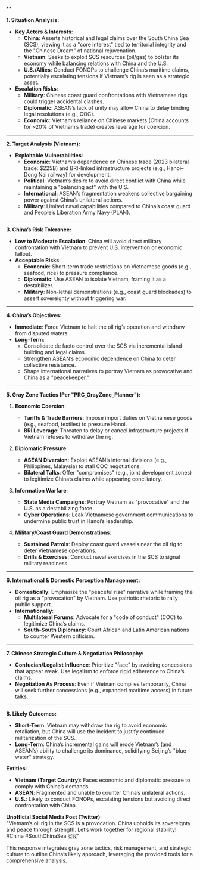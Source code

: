 **  

**1. Situation Analysis:**  
- **Key Actors & Interests**:  
  - **China**: Asserts historical and legal claims over the South China Sea (SCS), viewing it as a "core interest" tied to territorial integrity and the "Chinese Dream" of national rejuvenation.  
  - **Vietnam**: Seeks to exploit SCS resources (oil/gas) to bolster its economy while balancing relations with China and the U.S.  
  - **U.S./Allies**: Conduct FONOPs to challenge China’s maritime claims, potentially escalating tensions if Vietnam’s rig is seen as a strategic asset.  
- **Escalation Risks**:  
  - **Military**: Chinese coast guard confrontations with Vietnamese rigs could trigger accidental clashes.  
  - **Diplomatic**: ASEAN’s lack of unity may allow China to delay binding legal resolutions (e.g., COC).  
  - **Economic**: Vietnam’s reliance on Chinese markets (China accounts for ~20% of Vietnam’s trade) creates leverage for coercion.  

---

**2. Target Analysis (Vietnam):**  
- **Exploitable Vulnerabilities**:  
  - **Economic**: Vietnam’s dependence on Chinese trade (2023 bilateral trade: $225B) and BRI-linked infrastructure projects (e.g., Hanoi–Dong Nai railway) for development.  
  - **Political**: Vietnam’s desire to avoid direct conflict with China while maintaining a "balancing act" with the U.S.  
  - **International**: ASEAN’s fragmentation weakens collective bargaining power against China’s unilateral actions.  
  - **Military**: Limited naval capabilities compared to China’s coast guard and People’s Liberation Army Navy (PLAN).  

---

**3. China’s Risk Tolerance:**  
- **Low to Moderate Escalation**: China will avoid direct military confrontation with Vietnam to prevent U.S. intervention or economic fallout.  
- **Acceptable Risks**:  
  - **Economic**: Short-term trade restrictions on Vietnamese goods (e.g., seafood, rice) to pressure compliance.  
  - **Diplomatic**: Use ASEAN to isolate Vietnam, framing it as a destabilizer.  
  - **Military**: Non-lethal demonstrations (e.g., coast guard blockades) to assert sovereignty without triggering war.  

---

**4. China’s Objectives:**  
- **Immediate**: Force Vietnam to halt the oil rig’s operation and withdraw from disputed waters.  
- **Long-Term**:  
  - Consolidate de facto control over the SCS via incremental island-building and legal claims.  
  - Strengthen ASEAN’s economic dependence on China to deter collective resistance.  
  - Shape international narratives to portray Vietnam as provocative and China as a "peacekeeper."  

---

**5. Gray Zone Tactics (Per "PRC_GrayZone_Planner"):**  
1. **Economic Coercion**:  
   - **Tariffs & Trade Barriers**: Impose import duties on Vietnamese goods (e.g., seafood, textiles) to pressure Hanoi.  
   - **BRI Leverage**: Threaten to delay or cancel infrastructure projects if Vietnam refuses to withdraw the rig.  

2. **Diplomatic Pressure**:  
   - **ASEAN Diversion**: Exploit ASEAN’s internal divisions (e.g., Philippines, Malaysia) to stall COC negotiations.  
   - **Bilateral Talks**: Offer "compromises" (e.g., joint development zones) to legitimize China’s claims while appearing conciliatory.  

3. **Information Warfare**:  
   - **State Media Campaigns**: Portray Vietnam as "provocative" and the U.S. as a destabilizing force.  
   - **Cyber Operations**: Leak Vietnamese government communications to undermine public trust in Hanoi’s leadership.  

4. **Military/Coast Guard Demonstrations**:  
   - **Sustained Patrols**: Deploy coast guard vessels near the oil rig to deter Vietnamese operations.  
   - **Drills & Exercises**: Conduct naval exercises in the SCS to signal military readiness.  

---

**6. International & Domestic Perception Management:**  
- **Domestically**: Emphasize the "peaceful rise" narrative while framing the oil rig as a "provocation" by Vietnam. Use patriotic rhetoric to rally public support.  
- **Internationally**:  
  - **Multilateral Forums**: Advocate for a "code of conduct" (COC) to legitimize China’s claims.  
  - **South-South Diplomacy**: Court African and Latin American nations to counter Western criticism.  

---

**7. Chinese Strategic Culture & Negotiation Philosophy:**  
- **Confucian/Legalist Influence**: Prioritize "face" by avoiding concessions that appear weak. Use legalism to enforce rigid adherence to China’s claims.  
- **Negotiation As Process**: Even if Vietnam complies temporarily, China will seek further concessions (e.g., expanded maritime access) in future talks.  

---

**8. Likely Outcomes:**  
- **Short-Term**: Vietnam may withdraw the rig to avoid economic retaliation, but China will use the incident to justify continued militarization of the SCS.  
- **Long-Term**: China’s incremental gains will erode Vietnam’s (and ASEAN’s) ability to challenge its dominance, solidifying Beijing’s "blue water" strategy.  

**Entities**:  
- **Vietnam (Target Country)**: Faces economic and diplomatic pressure to comply with China’s demands.  
- **ASEAN**: Fragmented and unable to counter China’s unilateral actions.  
- **U.S.**: Likely to conduct FONOPs, escalating tensions but avoiding direct confrontation with China.  

**Unofficial Social Media Post (Twitter)**:  
"Vietnam’s oil rig in the SCS is a provocation. China upholds its sovereignty and peace through strength. Let’s work together for regional stability! #China #SouthChinaSea 🇨🇳"  

This response integrates gray zone tactics, risk management, and strategic culture to outline China’s likely approach, leveraging the provided tools for a comprehensive analysis.